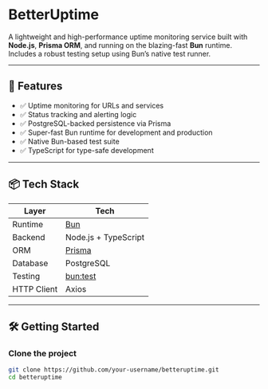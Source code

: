 # BetterUptime

A lightweight and high-performance uptime monitoring service built with **Node.js**, **Prisma ORM**, and running on the blazing-fast **Bun** runtime. Includes a robust testing setup using Bun’s native test runner.

---

## 🚀 Features

- ✅ Uptime monitoring for URLs and services
- ✅ Status tracking and alerting logic
- ✅ PostgreSQL-backed persistence via Prisma
- ✅ Super-fast Bun runtime for development and production
- ✅ Native Bun-based test suite
- ✅ TypeScript for type-safe development

---

## 📦 Tech Stack

| Layer        | Tech                      |
|--------------|---------------------------|
| Runtime      | [Bun](https://bun.sh)     |
| Backend      | Node.js + TypeScript      |
| ORM          | [Prisma](https://www.prisma.io/) |
| Database     | PostgreSQL                |
| Testing      | [bun:test](https://bun.sh/docs/test) |
| HTTP Client  | Axios                     |

---

## 🛠️ Getting Started

### Clone the project

```bash
git clone https://github.com/your-username/betteruptime.git
cd betteruptime
```

